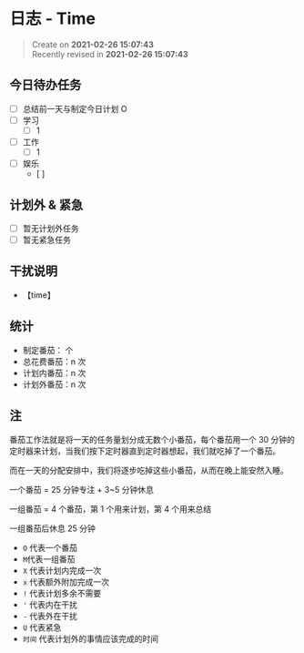 日志 - Time
===

> Create on **2021-02-26 15:07:43**  
> Recently revised in **2021-02-26 15:07:43**

## 今日待办任务

* [ ] 总结前一天与制定今日计划 O
* [ ] 学习  
  * [ ] 1
* [ ] 工作  
  * [ ] 1
* [ ] 娱乐  
  * [ ] 

## 计划外 & 紧急

* [ ] 暂无计划外任务
* [ ] 暂无紧急任务

## 干扰说明

* 【time】

## 统计

* 制定番茄： 个
* 总花费番茄：n 次
* 计划内番茄：n 次
* 计划外番茄：n 次

## 注

番茄工作法就是将一天的任务量划分成无数个小番茄，每个番茄用一个 30 分钟的定时器来计划，当我们按下定时器直到定时器想起，我们就吃掉了一个番茄。

而在一天的分配安排中，我们将逐步吃掉这些小番茄，从而在晚上能安然入睡。

一个番茄 = 25 分钟专注 + 3~5 分钟休息

一组番茄 = 4 个番茄，第 1 个用来计划，第 4 个用来总结

一组番茄后休息 25 分钟

* `O` 代表一个番茄
* `M`代表一组番茄
* `X` 代表计划内完成一次
* `x` 代表额外附加完成一次
* `!` 代表计划多余不需要
* `'` 代表内在干扰
* `-` 代表外在干扰
* `U` 代表紧急
* `时间` 代表计划外的事情应该完成的时间
